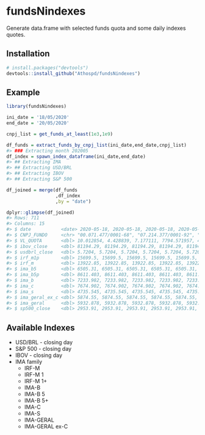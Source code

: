 
<!-- README.md is generated from README.Rmd. Please edit that file -->

# fundsNindexes

<!-- badges: start -->

<!-- badges: end -->

Generate data.frame with selected funds quota and some daily indexes
quotes.

## Installation

``` r
# install.packages("devtools")
devtools::install_github("Athospd/fundsNindexes")
```

## Example

``` r
library(fundsNindexes)

ini_date = '18/05/2020'
end_date = '20/05/2020'

cnpj_list = get_funds_at_least(1e3,1e9)

df_funds = extract_funds_by_cnpj_list(ini_date,end_date,cnpj_list)
#> ### Extracting month 202005
df_index = spawn_index_dataframe(ini_date,end_date)
#> ## Extracting IMA
#> ## Extracting USD/BRL
#> ## Extracting IBOV
#> ## Extracting S&P 500

df_joined = merge(df_funds
                  ,df_index
                  ,by = "date")
```

``` r
dplyr::glimpse(df_joined)
#> Rows: 711
#> Columns: 15
#> $ date           <date> 2020-05-18, 2020-05-18, 2020-05-18, 2020-05-18, 2020-…
#> $ CNPJ_FUNDO     <chr> "00.071.477/0001-68", "07.214.377/0001-92", "03.737.18…
#> $ VL_QUOTA       <dbl> 10.012854, 4.428839, 7.177111, 7794.571957, 4.730933, …
#> $ ibov_close     <dbl> 81194.29, 81194.29, 81194.29, 81194.29, 81194.29, 8119…
#> $ usdbrl_close   <dbl> 5.7204, 5.7204, 5.7204, 5.7204, 5.7204, 5.7204, 5.7204…
#> $ irf_m1p        <dbl> 15699.5, 15699.5, 15699.5, 15699.5, 15699.5, 15699.5, …
#> $ irf_m          <dbl> 13922.85, 13922.85, 13922.85, 13922.85, 13922.85, 1392…
#> $ ima_b5         <dbl> 6505.31, 6505.31, 6505.31, 6505.31, 6505.31, 6505.31, …
#> $ ima_b5p        <dbl> 8611.403, 8611.403, 8611.403, 8611.403, 8611.403, 8611…
#> $ ima_b          <dbl> 7233.982, 7233.982, 7233.982, 7233.982, 7233.982, 7233…
#> $ ima_c          <dbl> 7674.902, 7674.902, 7674.902, 7674.902, 7674.902, 7674…
#> $ ima_s          <dbl> 4735.545, 4735.545, 4735.545, 4735.545, 4735.545, 4735…
#> $ ima_geral_ex_c <dbl> 5874.55, 5874.55, 5874.55, 5874.55, 5874.55, 5874.55, …
#> $ ima_geral      <dbl> 5932.878, 5932.878, 5932.878, 5932.878, 5932.878, 5932…
#> $ sp500_close    <dbl> 2953.91, 2953.91, 2953.91, 2953.91, 2953.91, 2953.91, …
```

## Available Indexes

  - USD/BRL - closing day
  - S\&P 500 - closing day
  - IBOV - closing day
  - IMA family
      - IRF-M
      - IRF-M 1
      - IRF-M 1+
      - IMA-B
      - IMA-B 5
      - IMA-B 5+
      - IMA-C
      - IMA-S
      - IMA-GERAL
      - IMA-GERAL ex-C
